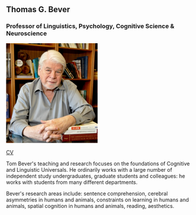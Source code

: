 
## Thomas G. Bever

### Professor of Linguistics, Psychology, Cognitive Science &amp; Neuroscience

<img src="images/tgb.jpg" alt="alt text" width="250" padding="10px">

[CV](dox/tgb_cv_jan16.docx)

Tom Bever's teaching and research focuses on the foundations of Cognitive and Linguistic Universals. He ordinarily works with a large number of independent study undergraduates, graduate students and colleagues: he works with students from many different departments.

Bever's research areas include: sentence comprehension, cerebral asymmetries in humans and animals, constraints on learning in humans and animals, spatial cognition in humans and animals, reading, aesthetics.
